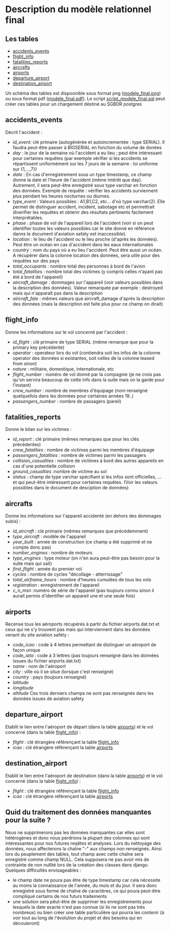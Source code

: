 # Description du modèle relationnel final

## Les tables
* [accidents_events](#accidents_events)
* [flight_info](#flight_info)
* [fatalities_reports](#fatalities_reports)
* [aircrafts](#aircrafts)
* [airports](#airports)
* [departure_airport](#departure_airport)
* [destination_airport](#destination_airpot)

Un schéma des tables est dispoonible sous format png ([modele_final.png]('https://github.com/elvinaeury/Projet_SBD/blob/master/modele_relationnel/modele_final.png')) ou sous format pdf ([modele_final.pdf](#https://github.com/elvinaeury/Projet_SBD/blob/master/modele_relationnel/modele_final.pdf)). Le script [script_modele_final.sql](#https://github.com/elvinaeury/Projet_SBD/blob/master/modele_relationnel/script_modele_final.sql) peut créer ces tables pour un chargement déstiné au SGBDR postgres

## accidents_events
Décrit l'accident :
* *id_event*: clé primaire (autogénérée et autoincrementée : type SERIAL). Il faudra peut-être passer à BIGSERIAL en fonction du volume de donées
* *day* : le jour de la semaine où l'accident a eu lieu ; peut être intéressant pour certaines requêtes (par exemple vérifier si les accidents se répartissent uniformément sur les 7 jours de la semaine : loi uniforme sur {1,...,7})
* *date* : En cas d'enregistrement sous un type timestamp, ce champ donne la date et l'heure de l'accident (même intérêt que day). Autrement, il sera peut-être enregistré sous type varchar en fonction des données. Exemple de requête : vérifier les accidents surviennent plus pendant les heures nocturnes ou diurnes.
* *type_event* : Valeurs possibles : A1,B1,C2, etc... d'où type varchar(2). Elle permet de distinguer accident, incident, sabotage etc et permettrait diverifier les requêtes et obtenir des résultats pertinents facilement interprétables.
* *phase* : phase de vol de l'appareil lors de l'accident (voir si on peut identifier toutes les valeurs possibles car le site donné en référence danns le document d'aviation safaty est inaccessible).
* *location* : le lieu de l'accident ou le lieu proche (d'après les données). Peut être un océan en cas d'accident dans les eaux internationales
* *country* : nom du pays où a eu lieu l'accident. Peut être aussi un océan. A récupérer dans la colonne location des données, sera utile pour des requêtes sur des pays 
* *total_occupants* : nombre total des personnes à bord de l'avion
* *total_fatalities* : nombre total des victimes (y compris celles n'ayant pas été à bord de l'appareil)
* *aircraft_damage* : dommages sur l'appareil (voir valeurs possibles dans la description des données). Valeur remarquée par exemple : destroyed mais qui n'apparaît pas dans la description
* *aircraft_fate* : mêmes valeurs que aircraft_damage d'après la description des données (mais la description est faite plus pour ce champ on dirait)

## flight_info
Donne les informations sur le vol concerné par l'accident :
* *id_flight* : clé primaire de type SERIAL (même remarque que pour la primary key précédente)
* *operator* : operateur lors du vol (contiendra soit les infos de la colonne operator des données si existantes, soit celles de la colonne leased from sinon)
* *nature* : militaire, domestique, internationale, etc
* *flight_number* : numéro de vol donné par la compagnie (je ne crois pas qu'on servira beaucoup de cette info dans la suite mais on la garde pour l'instant)
* *crew_number* : nombre de membres d'équipage (nom renseigné quelquefois dans les données pour certaines années 19..)
* *passengers_number* : nombre de passagers (pareil)

## fatalities_reports
Donne le bilan sur les victimes  :
* *id_report* : clé primaire (mêmes remarques que pour les clés précédentes)
* *crew_fatalities* : nombre de victimes parmi les membres d'équipage 
* *passengers_fatalities* : nombre de victimes parmi les passagers
* *collision_casualties* : nombre de victimes à bord des autres appareils en cas d'une potentielle collision
* *ground_casualties* :nombre de victime au sol
* *status* : champ de type varchar spécifiant si les infos sont officielles, ... et qui peut-être intéressant pour certaines requêtes. (Voir les valeurs possibles dans le document de desciption de données)

## aircrafts
Donne les informations sur l'appareil accidenté (en dehors des dommages subis) : 
* *id_aircraft* : clé primaire (mêmes remarques que précédemment)
* *type_aircraft* : modèle de l'appareil
* *year_built* : année de construction (ce champ a été supprimé et ne compte donc pas)
* *number_engines* : nombre de moteurs
* *type_engines* : type moteur (on n'en aura peut-être pas besoin pour la suite mais qui sait)
*  *first_flight* : année du premier vol
*  *cycles* : nombre de cycles "décollage - atterrissage" 
*  *total_airframe_hours* : nombre d'heures cumulées de tous les vols 
*  *registration* : enregistrement de l'appareil
*  *c_n_msn* :numéro de série de l'appareil (pas toujours connu sinon il aurait permis d'identifier un appareil une et une seule fois)

## airports
Recense tous les aéroports récupérés à partir du fichier airports.dat.txt et ceux qui ne s'y trouvent pas mais qui interviennent dans les données venant du site aviation safety :
* *code_icao* : code à 4 lettres permettant de distinguer un aéroport de façon unique
* *code_iata* : code à 3 lettres (pas toujours renseigné dans les données issues du fichier airports.dat.txt)
* *name* : nom de l'aéroport
* *city* : ville où il se situe (lorsque c'est renseigné)
* *country* : pays (toujours renseigné)
* *latitude*
* *longitiude*
* *altitude*
Ces trois derniers champs ne sont pas renseignés dans les données issues de aviation safety

## departure_airport
Etablit le lien entre l'aéroport de départ (dans la table [airports](#airports)) et le vol concerné (dans la table [flight_info](#flight_info)) :
* *flight* : clé étrangère référençant la table [flight_info](#flight_info)
* *icao* : clé étrangère référençant la table [airports](#airports)

## destination_airport
Etablit le lien entre l'aéroport de destination (dans la table [airports](#airports)) et le vol concerné (dans la table [flight_info](#flight_info)) :
* *flight* : clé étrangère référençant la table [flight_info](#flight_info)
* *icao* : clé étrangère référençant la table [airports](#airports)

## Quid du traitement des données manquantes pour la suite ?
Nous ne supprimerons pas les données manquantes car elles sont hétérogènes et donc nous perdrions la plupart des colonnes qui sont intéressantes pour nos futures reqêtes et analyses. Lors du nettoyage des données, nous affecterons la chaîne "-" aux champs non renseignés. Ainsi lors du peuplement des tables, tout champ avec cette chaîne sera enregistré comme champ NULL. Cela supposera ne pas avoir mis de contrainte de non nullité lors de la création des classes dans django.
Quelques difficultés envisageables : 
 * le champ date ne poura pas être de type timestamp car cela nécessite au moins la connaissance de l'année, du mois et du jour. Il sera donc enregistré sous forme de chaîne de caractères, ce qui poura peut-être compliqué certains de nos futurs traitements
 * une solution sera pêut-être de supprimer les enregistrements pour lesquels la date exacte n'est pas connue (si ils ne sont pas très nombreux) ou bien créer une table particulière qui pourra les contenir (à voir tout au long de l'évolution du projet et des besoins qui en découleront)
